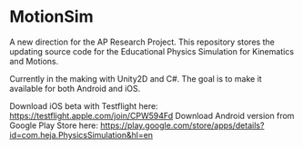 # MotionSim

A new direction for the AP Research Project. This repository stores the updating source code for the Educational Physics Simulation for Kinematics and Motions.

Currently in the making with Unity2D and C#. The goal is to make it available for both Android and iOS. 

Download iOS beta with Testflight here: https://testflight.apple.com/join/CPW594Fd
Download Android version from Google Play Store here: https://play.google.com/store/apps/details?id=com.heja.PhysicsSimulation&hl=en
